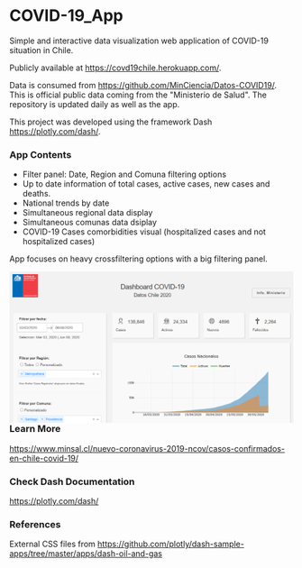 # COVID-19_App

Simple and interactive data visualization web application of COVID-19 situation in Chile. 

Publicly available at https://covd19chile.herokuapp.com/.

Data is consumed from https://github.com/MinCiencia/Datos-COVID19/. This is official public data coming from the "Ministerio de Salud".
The repository is updated daily as well as the app.

This project was developed using the framework Dash https://plotly.com/dash/.

### App Contents

- Filter panel: Date, Region and Comuna filtering options
- Up to date information of total cases, active cases, new cases and deaths.
- National trends by date
- Simultaneous regional data display 
- Simultaneous comunas data dsiplay
- COVID-19 Cases comorbidities visual (hospitalized cases and not hospitalized cases)

App focuses on heavy crossfiltering options with a big filtering panel.

<img src="/images/Vista1.png"
     alt="Preview of the app"
     style="float: left; margin-right: 10px;" />

### Learn More 

https://www.minsal.cl/nuevo-coronavirus-2019-ncov/casos-confirmados-en-chile-covid-19/

### Check Dash Documentation
https://plotly.com/dash/

### References
External CSS files from https://github.com/plotly/dash-sample-apps/tree/master/apps/dash-oil-and-gas


